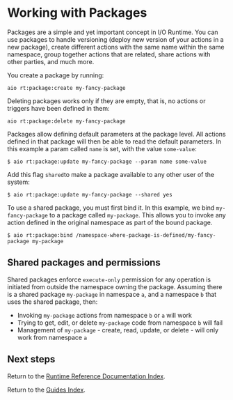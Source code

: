 # Working with Packages

Packages are a simple and yet important concept in I/O Runtime. You can use packages to handle versioning (deploy new version of your actions in a new package), create different actions with the same name within the same namespace, group together actions that are related, share actions with other parties, and much more.

You create a package by running:

```
aio rt:package:create my-fancy-package 
```

Deleting packages works only if they are empty, that is, no actions or triggers have been defined in them:

```
aio rt:package:delete my-fancy-package
```

Packages allow defining default parameters at the package level. All actions defined in that package will then be able to read the default parameters. In this example a param called `name` is set, with the value `some-value`:

```
$ aio rt:package:update my-fancy-package --param name some-value
```

Add this flag `shared`to make a package available to any other user of the system:

```
$ aio rt:package:update my-fancy-package --shared yes
```

To use a shared package, you must first bind it. In this example, we bind `my-fancy-package` to a package called `my-package`. This allows you to invoke any action defined in the original namespace as part of the bound package.

```
$ aio rt:package:bind /namespace-where-package-is-defined/my-fancy-package my-package
```

## Shared packages and permissions

Shared packages enforce `execute-only` permission for any operation is initiated from outside the namespace owning the package. Assuming there is a shared package `my-package` in namespace `a`, and a namespace `b` that uses the shared package, then:

* Invoking `my-package` actions from namespace `b` or `a` will work
* Trying to get, edit, or delete `my-package` code from namespace `b` will fail
* Management of `my-package` -  create, read, update, or delete - will only work from namespace `a`

## Next steps

Return to the [Runtime Reference Documentation Index](index.md).

Return to the [Guides Index](../../guides_index.md).